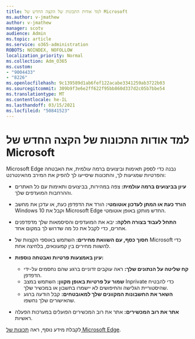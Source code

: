 ```yaml
---
title: למד אודות התכונות של הקצה החדש של Microsoft
ms.author: v-jmathew
author: v-jmathew
manager: scotv
audience: Admin
ms.topic: article
ms.service: o365-administration
ROBOTS: NOINDEX, NOFOLLOW
localization_priority: Normal
ms.collection: Adm_O365
ms.custom:
- "9004433"
- "8226"
ms.openlocfilehash: 9c139589d1ab6fef122acabe3341259ab3722b03
ms.sourcegitcommit: 309b9f3e6e2ff622f95bb860d337d2c05b7bbe54
ms.translationtype: MT
ms.contentlocale: he-IL
ms.lasthandoff: 03/15/2021
ms.locfileid: "50841523"
---
```

# <a name="learn-about-the-features-of-the-new-microsoft-edge"></a>למד אודות התכונות של הקצה החדש של Microsoft

Microsoft Edge נבנה כדי לספק תאימות וביצועים ברמה עולמית, את האבטחה והפרטיות שמגיעות לך, והתכונות שיסייעו לך להפיק את המירב מהאינטרנט:

- **עיון בביצועים ברמה עולמית:** צפה במהירות, בביצועים ותאימות עם כל האתרים וההרחבות המועדפים שלך.
- **הורד כעת או המתן לעדכון אוטומטי:** הורד את הדפדפן כעת, או עדכן את מחשב Windows 10 וקבל את Microsoft Edge החדש מותקן באופן אוטומטי.
- **התחל לעבוד בצורה חלקה:** יבא את המועדפים והסיסמאות שלך מדפדפנים אחרים, כדי לקבל את כל מה שדרוש לך במקום אחד.
- **חסוך כסף, עם השוואת מחירים:** השתמש באוספי הקצוות של Microsoft כדי להשוות מחירים בין קמעונאים, בלחיצה אחת.
- **עיון באמצעות פרטיות ואבטחה נוספות:**
  - **קח שליטה על הנתונים שלך:** ראה עוקבים זדוניים ברגע שהם נחסמים על-ידי הדפדפן.
  - **שמור על פרטיות באופן מקוון:** השתמש במצב Inprivate כדי להבטיח שהיסטוריית הגלישה והחיפושים לא יישמרו בחשבון או במכשיר שלך.
  - **השאר את החשבונות המקוונים שלך למאובטחים:** קבל הודעה ברגע שהאישורים שלך נחשפו.

- **אתר את רוב המכשירים:** אתר את רוב המכשירים הפועלים במערכות הפעלה ראשיות.

לקבלת מידע נוסף, ראה [תכונות של Microsoft Edge](https://go.microsoft.com/fwlink/?linkid=2146817).
